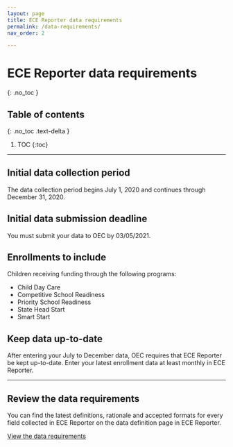 ```yaml
---
layout: page
title: ECE Reporter data requirements
permalink: /data-requirements/
nav_order: 2

---
```


# ECE Reporter data requirements
{: .no_toc }

## Table of contents
{: .no_toc .text-delta }

1. TOC
{:toc}


--- 

## Initial data collection period
The data collection period begins July 1, 2020 and continues through December 31, 2020.

## Initial data submission deadline
You must submit your data to OEC by 03/05/2021.

## Enrollments to include
Children receiving funding through the following programs:

- Child Day Care
- Competitive School Readiness
- Priority School Readiness
- State Head Start
- Smart Start

## Keep data up-to-date
After entering your July to December data, OEC requires that ECE Reporter be kept up-to-date. Enter your latest enrollment data at least monthly in ECE Reporter.  

--- 

## Review the data requirements

You can find the latest definitions, rationale and accepted formats for every field collected in ECE Reporter on the data definition page in ECE Reporter.

[View the data requirements](https://ece-reporter.ctoec.org/data-requirements)


